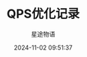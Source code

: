 ---
title: QPS优化记录
date: 2024-11-02 09:51:37
permalink: /pages/handy1/
categories:
  - 运维
  - 随手记录
tags:
  - 随手记录
author: 星途物语
---